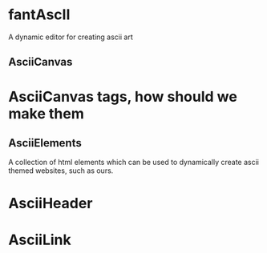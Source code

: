 # fantAscII
A dynamic editor for creating ascii art


## AsciiCanvas

# AsciiCanvas tags, how should we make them

## AsciiElements

A collection of html elements which can be used to dynamically create ascii themed websites, such as ours.

# AsciiHeader
# AsciiLink
